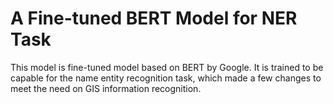 # A Fine-tuned BERT Model for NER Task
This model is fine-tuned model based on BERT by Google. It is trained to be capable for the name entity recognition task, which made a few changes to meet the need on GIS information recognition.
